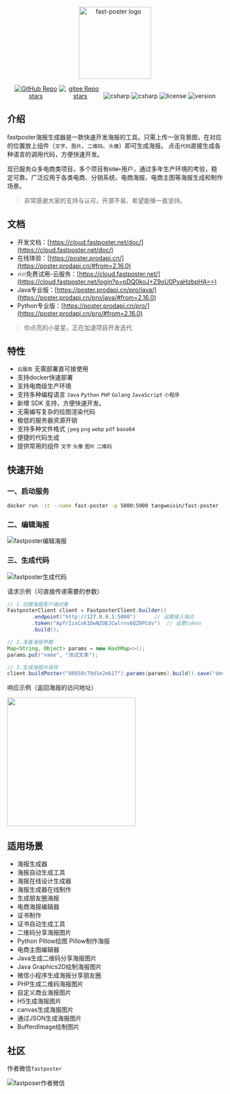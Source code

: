 <p align="center"><a href="https://poster.prodapi.cn/doc/" target="_blank"><img width="168" src="https://poster.prodapi.cn/doc/assets/dragonfly2x.png" alt="fast-poster logo"></a></p>

<p align="center">
  <a href="https://github.com/psoho/fast-poster" class="link github-link" target="_blank"><img style="max-width: 100px;" alt="GitHub Repo stars" src="https://img.shields.io/github/stars/psoho/fast-poster?style=social"></a>
  <a href="https://gitee.com/psoho/fast-poster" class="link gitee-link" target="_blank"><img style="max-width: 100px;" alt="gitee Repo stars" src="https://gitee.com/psoho/fast-poster/badge/star.svg"></a>
  <img alt="csharp" src="https://img.shields.io/badge/language-python-yellow.svg">
  <img alt="csharp" src="https://img.shields.io/badge/language-vue-brightgreen.svg">
  <img alt="license" src="https://img.shields.io/badge/license-MIT-blue.svg">
  <img alt="version" src="https://img.shields.io/badge/version-2.16.0-brightgreen">
</p>

## 介绍

fastposter海报生成器是一款快速开发海报的工具。只需上传一张背景图，在对应的位置放上组件（`文字`、`图片`、`二维码`、`头像`）即可生成海报。 点击`代码`直接生成各种语言的调用代码，方便快速开发。

现已服务众多电商类项⽬，多个项⽬有`60W+`⽤户，通过多年⽣产环境的考验，稳定可靠。广泛应用于各类电商、分销系统、电商海报、电商主图等海报生成和制作场景。

> 非常感谢大家的支持与认可，开源不易、希望能够一直坚持。

## 文档

- 开发文档：[https://cloud.fastposter.net/doc/](https://cloud.fastposter.net/doc/)
- 在线体验：[https://poster.prodapi.cn/](https://poster.prodapi.cn/#from=2.16.0)
- 🔥🔥免费试用-云服务：[https://cloud.fastposter.net/](https://cloud.fastposter.net/login?p=pDQ0koJ+Z9oU0PyaHzbpHA==)
- Java专业版：[https://poster.prodapi.cn/pro/java/](https://poster.prodapi.cn/pro/java/#from=2.16.0)
- Python专业版：[https://poster.prodapi.cn/pro/](https://poster.prodapi.cn/pro/#from=2.16.0)

> 你点亮的小星星，正在加速项目开发迭代

## 特性

- `云服务` 无需部署直可接使用
- 支持docker快速部署
- 支持电商级生产环境
- 支持多种编程语言 `Java` `Python` `PHP` `Golang` `JavaScript` `小程序`
- 新增 SDK 支持，方便快速开发。
- 无需编写复杂的绘图渲染代码
- 极低的服务器资源开销
- 支持多种文件格式 `jpeg` `png` `webp` `pdf` `base64`
- 便捷的代码生成
- 提供常用的组件 `文字` `头像` `图片` `二维码`


## 快速开始

### 一、启动服务

```bash
docker run -it --name fast-poster -p 5000:5000 tangweixin/fast-poster
```

### 二、编辑海报

![fastposter编辑海报](https://fastposter.net/dassets/image-20220407142530149.png?v=2.16.0)


### 三、生成代码

![fastposter生成代码](https://fastposter.net/dassets/image-20220407142705928.png?v=2.16.0)

请求示例（可直接传递需要的参数）

```java
// 1.创建海报客户端对象
FastposterClient client = FastposterClient.builder()
        .endpoint("http://127.0.0.1:5000")      // 设置接入端点
        .token("ApfrIzxCoK1DwNZOEJCwlrnv6QZ0PCdv")  // 设置token
        .build();

// 2.准备海报参数
Map<String, Object> params = new HashMap<>();
params.put("name", "测试文本");

// 3.生成海报并保存
client.buildPoster("80058c79d1e2e617").params(params).build().save("demo.png");
```

响应示例（返回海报的访问地址）

<img width=300 src="https://cloud.fastposter.net/doc/assets/aaa-3384357.3774ac3f.png" />

## 适用场景

- 海报生成器
- 海报自动生成工具
- 海报在线设计生成器
- 海报生成器在线制作
- 生成朋友圈海报
- 电商海报编辑器
- 证书制作
- 证书自动生成工具
- 二维码分享海报图片
- Python Pillow绘图 Pillow制作海报
- 电商主图编辑器
- Java生成二维码分享海报图片
- Java Graphics2D绘制海报图片
- 微信小程序生成海报分享朋友圈
- PHP生成二维码海报图片
- 自定义商业海报图片
- H5生成海报图片
- canvas生成海报图片
- 通过JSON生成海报图片
- BufferdImage绘制图片

## 社区

作者微信`fastposter`

![fastposer作者微信](https://fastposter.net/dassets/qrcode.jpeg)

